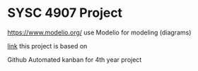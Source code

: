# SYSC 4907 Project
https://www.modelio.org/ use Modelio for modeling (diagrams)

[link](https://www.techrxiv.org/articles/preprint/Towards_a_Programming_Paradigm_for_Reconfigurable_Computing_Asynchronous_Graph_Programming/12601991) this project is based on

Github Automated kanban for 4th year project
